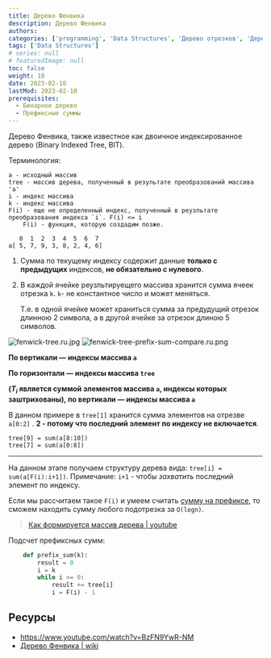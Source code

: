 ```yaml
---
title: Дерево Фенвика
description: Дерево Фенвика
authors:
categories: ['programming', 'Data Structures', 'Дерево отрезков', 'Дерево Фенвика']
tags: ['Data Structures']
# series: null
# featuredImage: null
toc: false
weight: 10
date: 2023-02-10
lastMod: 2023-02-10
prerequisites:
  - Бинарное дерево
  - Префиксные суммы
---
```


Дерево Фенвика, также известное как двоичное индексированное дерево (Binary Indexed Tree, BIT).

Терминология:

    a - исходный массив
    tree - массив дерева, полученный в результате преобразований массива 'a'
    i - индекс массива
    k - индекс массива
    F(i) - еще не определенный индекс, полученный в реузльтате преобразования индекса `i`. F(i) <= i
        F(i) - функция, которую создадим позже.

```
   0  1  2  3  4  5  6  7       
a[ 5, 7, 9, 3, 8, 2, 4, 6]      
```

1. Сумма по текущему индексу содержит данные **только с предыдущих** индексов, **не обязательно с нулевого**.
2. В каждой ячейке реузльтируещего массива хранится сумма ячеек отрезка `k`. `k`- не константное число и может меняться.

    Т.е. в одной ячейке может храниться сумма за предудущий отрезок длинною 2 символа, а в другой ячейке за отрезок длиною 5 символов.

![fenwick-tree.ru.jpg](../assets/fenwick-tree.ru.jpg)
![fenwick-tree-prefix-sum-compare.ru.png](../assets/fenwick-tree-prefix-sum-compare.ru.png)

**По вертикали — индексы массива `a`**

**По горизонтали — индексы массива `tree`**

**($T_i$ является суммой элементов массива `a`, индексы которых заштрихованы), по вертикали — индексы массива `a`**

В данном примере в `tree[1]` хранится сумма элементов на отрезве `a[0:2]` . **2 - потому что последний элемент по индексу не включается**.

    tree[9] = sum(a[8:10])
    tree[7] = sum(a[0:8])

----

На данном этапе получаем структуру дерева вида: `tree[i] = sum(a[F(i):i+1])`.  Примечание: `i+1` - чтобы *захватить* последний элемент по индексу.

Если мы рассчитаем такое `F(i)` и умеем считать [сумму на префиксе](../prefix-sum), то сможем находить сумму любого подотрезка за `O(logn)`.

> [Как формируется массив дерева | youtube](https://youtu.be/BzFN9YwR-NM?t=1830)

Подсчет префиксных сумм:

```python
    def prefix_sum(k):
        result = 0
        i = k
        while i >= 0:
            result += tree[i]
            i = F(i) - 1
```

## Ресурсы

- <https://www.youtube.com/watch?v=BzFN9YwR-NM>
- [Дерево Фенвика | wiki](https://neerc.ifmo.ru/wiki/index.php?title=%D0%94%D0%B5%D1%80%D0%B5%D0%B2%D0%BE_%D0%A4%D0%B5%D0%BD%D0%B2%D0%B8%D0%BA%D0%B0)
